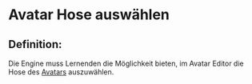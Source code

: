 # Avatar Hose auswählen


## Definition:

Die Engine muss Lernenden die Möglichkeit bieten, im Avatar Editor die Hose des [Avatars](Avatar-GE.md) auszuwählen.




